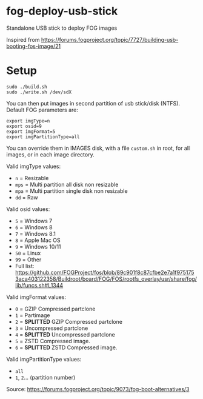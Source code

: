 # fog-deploy-usb-stick
Standalone USB stick to deploy FOG images

Inspired from https://forums.fogproject.org/topic/7727/building-usb-booting-fos-image/21

# Setup

```
sudo ./build.sh
sudo ./write.sh /dev/sdX
```

You can then put images in second partition of usb stick/disk (NTFS).
Default FOG parameters are:

```
export imgType=n
export osid=9
export imgFormat=5
export imgPartitionType=all
```

You can override them in IMAGES disk, with a file `custom.sh` in root, for all images, or in each image directory.

Valid imgType values:
* `n` = Resizable
* `mps` = Multi partition all disk non resizable
* `mpa` = Multi partition single disk non resizable
* `dd` = Raw

Valid osid values:
* `5` = Windows 7
* `6` = Windows 8
* `7` = Windows 8.1
* `8` = Apple Mac OS
* `9` = Windows 10/11
* `50` = Linux
* `99` = Other
* Full list: https://github.com/FOGProject/fos/blob/89c901f8c87cfbe2e7a1f9751753aca403122358/Buildroot/board/FOG/FOS/rootfs_overlay/usr/share/fog/lib/funcs.sh#L1344

Valid imgFormat values:
* `0` = GZIP Compressed partclone
* `1` = Partimage
* `2` = **SPLITTED** GZIP Compressed partclone
* `3` = Uncompressed partclone
* `4` = **SPLITTED** Uncompressed partclone
* `5` = ZSTD Compressed image.
* `6` = **SPLITTED** ZSTD Compressed image.

Valid imgPartitionType values:
* `all`
* `1`, `2`... (partition number)

Source: https://forums.fogproject.org/topic/9073/fog-boot-alternatives/3
